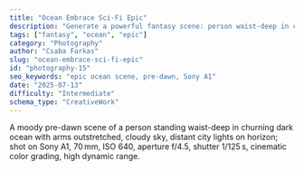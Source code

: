 ```yaml
---
title: "Ocean Embrace Sci-Fi Epic"
description: "Generate a powerful fantasy scene: person waist-deep in churning ocean at pre-dawn, cinematic style, with camera settings."
tags: ["fantasy", "ocean", "epic"]
category: "Photography"
author: "Csaba Farkas"
slug: "ocean-embrace-sci-fi-epic"
id: "photography-15"
seo_keywords: "epic ocean scene, pre-dawn, Sony A1"
date: "2025-07-13"
difficulty: "Intermediate"
schema_type: "CreativeWork"
---
```


A moody pre-dawn scene of a person standing waist-deep in churning dark ocean with arms outstretched, cloudy sky, distant city lights on horizon; shot on Sony A1, 70 mm, ISO 640, aperture f/4.5, shutter 1/125 s, cinematic color grading, high dynamic range.

